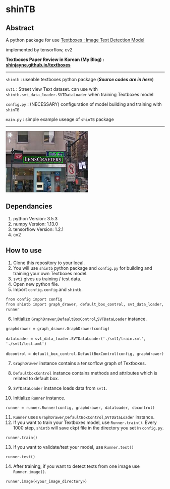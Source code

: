 # shinTB

## Abstract

A python package for use [Textboxes : Image Text Detection Model](https://arxiv.org/abs/1611.06779)

implemented by tensorflow, cv2

**Textboxes Paper Review in Korean  (My Blog) : [shinjayne.github.io/textboxes](https://shinjayne.github.io/deeplearning/2017/07/21/text-boxes-paper-review-1.html)**

<hr/>

`shintb` : useable textboxes python package (***Source codes are in here***)

`svt1` : Street view Text dataset. can use with `shintb.svt_data_loader.SVTDataLoader` when training Textboxes model

`config.py` : (NECESSARY) configuration of model building and training with `shinTB`

`main.py` : simple example useage of `shinTB` package

<hr/>

![svtexample](svtexample.jpeg)

## Dependancies

1. python Version: 3.5.3
2. numpy Version: 1.13.0
3. tensorflow Version: 1.2.1
4. cv2

## How to use

1. Clone this repository to your local.
2. You will use `shintb` python package and `config.py` for building and training your own Textboxes model.
3. `svt1` gives us training / test data.
4. Open new python file.
5. Import `config.config` and `shintb`.
```
from config import config
from shintb import graph_drawer, default_box_control, svt_data_loader, runner
```
6. Initialize `GraphDrawer`,`DefaultBoxControl`,`SVTDataLoader` instance.
 ```
 graphdrawer = graph_drawer.GraphDrawer(config)

 dataloader = svt_data_loader.SVTDataLoader('./svt1/train.xml', './svt1/test.xml')

 dbcontrol = default_box_control.DefaultBoxControl(config, graphdrawer)
 ```
7. `GraphDrawer` instance contains a tensorflow graph of Textboxes.
8.  `DefaultboxControl` instance contains methods and attributes which is related to default box.
9. `SVTDataLoader` instance loads data from `svt1`.

10. Initialize `Runner` instance.
```
runner = runner.Runner(config, graphdrawer, dataloader, dbcontrol)
```
11. `Runner` uses `GraphDrawer`,`DefaultBoxControl`,`SVTDataLoader` instance.
12. If you want to train your Textboxes model, use `Runner.train()`. Every 1000 step, `shintb` will save ckpt file in the directory you set in `config.py`.
```
runner.train()
```
13. If you want to validate/test your model, use `Runner.test()`
```.
runner.test()
```
14. After training, if you want to detect texts from one image use `Runner.image()`.
```
runner.image(<your_image_directory>)
```
